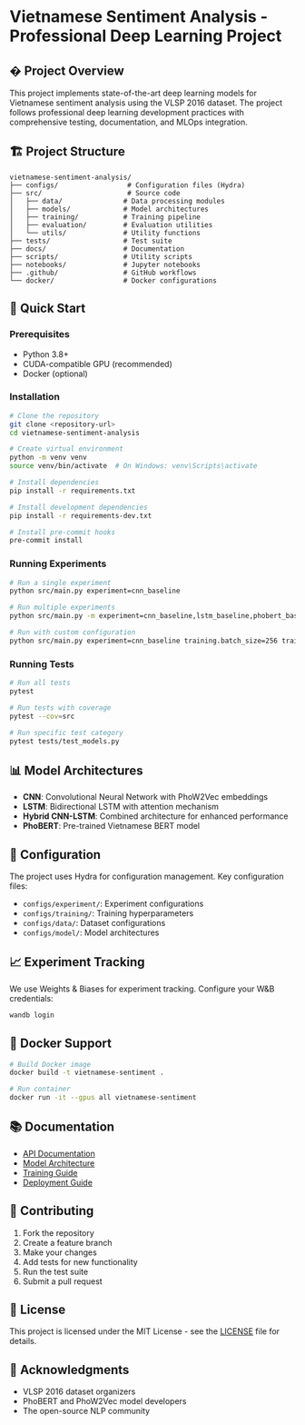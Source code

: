 # Vietnamese Sentiment Analysis - Professional Deep Learning Project

## � Project Overview

This project implements state-of-the-art deep learning models for Vietnamese sentiment analysis using the VLSP 2016 dataset. The project follows professional deep learning development practices with comprehensive testing, documentation, and MLOps integration.

## 🏗️ Project Structure

```
vietnamese-sentiment-analysis/
├── configs/                 # Configuration files (Hydra)
├── src/                     # Source code
│   ├── data/               # Data processing modules
│   ├── models/             # Model architectures
│   ├── training/           # Training pipeline
│   ├── evaluation/         # Evaluation utilities
│   └── utils/              # Utility functions
├── tests/                  # Test suite
├── docs/                   # Documentation
├── scripts/                # Utility scripts
├── notebooks/              # Jupyter notebooks
├── .github/                # GitHub workflows
└── docker/                 # Docker configurations
```

## 🚀 Quick Start

### Prerequisites

- Python 3.8+
- CUDA-compatible GPU (recommended)
- Docker (optional)

### Installation

```bash
# Clone the repository
git clone <repository-url>
cd vietnamese-sentiment-analysis

# Create virtual environment
python -m venv venv
source venv/bin/activate  # On Windows: venv\Scripts\activate

# Install dependencies
pip install -r requirements.txt

# Install development dependencies
pip install -r requirements-dev.txt

# Install pre-commit hooks
pre-commit install
```

### Running Experiments

```bash
# Run a single experiment
python src/main.py experiment=cnn_baseline

# Run multiple experiments
python src/main.py -m experiment=cnn_baseline,lstm_baseline,phobert_baseline

# Run with custom configuration
python src/main.py experiment=cnn_baseline training.batch_size=256 training.lr=1e-4
```

### Running Tests

```bash
# Run all tests
pytest

# Run tests with coverage
pytest --cov=src

# Run specific test category
pytest tests/test_models.py
```

## 📊 Model Architectures

- **CNN**: Convolutional Neural Network with PhoW2Vec embeddings
- **LSTM**: Bidirectional LSTM with attention mechanism
- **Hybrid CNN-LSTM**: Combined architecture for enhanced performance
- **PhoBERT**: Pre-trained Vietnamese BERT model

## 🔧 Configuration

The project uses Hydra for configuration management. Key configuration files:

- `configs/experiment/`: Experiment configurations
- `configs/training/`: Training hyperparameters
- `configs/data/`: Dataset configurations
- `configs/model/`: Model architectures

## 📈 Experiment Tracking

We use Weights & Biases for experiment tracking. Configure your W&B credentials:

```bash
wandb login
```

## 🐳 Docker Support

```bash
# Build Docker image
docker build -t vietnamese-sentiment .

# Run container
docker run -it --gpus all vietnamese-sentiment
```

## 📚 Documentation

- [API Documentation](docs/api.md)
- [Model Architecture](docs/models.md)
- [Training Guide](docs/training.md)
- [Deployment Guide](docs/deployment.md)

## 🤝 Contributing

1. Fork the repository
2. Create a feature branch
3. Make your changes
4. Add tests for new functionality
5. Run the test suite
6. Submit a pull request

## 📄 License

This project is licensed under the MIT License - see the [LICENSE](LICENSE) file for details.

## 🙏 Acknowledgments

- VLSP 2016 dataset organizers
- PhoBERT and PhoW2Vec model developers
- The open-source NLP community
